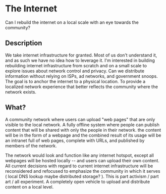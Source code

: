 # The Internet
Can I rebuild the internet on a local scale with an eye towards the community?  
## Description
We take internet infrastructure for granted.  Most of us don't understand it, and as such we have no idea how to leverage it.  I'm interested in building rebuilding internet infrastructure from scratch and on a small scale to explore issues about network control and privacy.  Can we distribute information without relying on ISPs, ad networks, and government snoops.  
The goal is to anchor the internet to a physical location. To provide a localized network experience that better reflects the community where the network exists.
## What?
A community network where users can upload "web pages" that are only visible to the local network.  A fully offline system where people can publish content that will be shared with only the people in their network.  the content will be in the form of a webpage and the combined result of its usage will be an intranet full of web pages, complete with URLs, and published by members of the network. 

The network would look and function like any internet hotspot, except all webpages will be hosted locally -- and users can upload their own content.  All current decisions with regard to current internet infrastructure will be reconsidered and refocused to emphasize the community in which it serves ( local DNS lookup maybe distributed storage? ).  This is part activism / part art / all experiment.  A completely open vehicle to upload and distribute content on a local level.  



